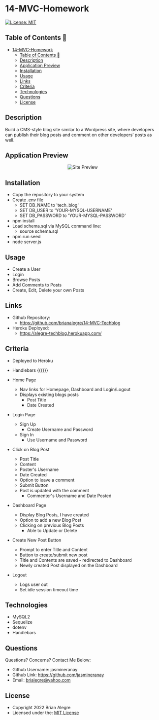 # 14-MVC-Homework
[![License: MIT](https://img.shields.io/badge/License-MIT-yellow.svg)](https://opensource.org/licenses/MIT)

## Table of Contents 📑
- [14-MVC-Homework](#14-mvc-homework)
  - [Table of Contents 📑](#table-of-contents-)
  - [Description](#description)
  - [Application Preview](#application-preview)
  - [Installation](#installation)
  - [Usage](#usage)
  - [Links](#links)
  - [Criteria](#criteria)
  - [Technologies](#technologies)
  - [Questions](#questions)
  - [License](#license)

## Description
Build a CMS-style blog site similar to a Wordpress site, where developers can publish their blog posts and comment on other developers’ posts as well.

## Application Preview
<p align="center">
    <img alt="Site Preview" src="./public/images/SitePreview.png">
</p>

## Installation
- Copy the repository to your system
- Create .env file
    - SET DB_NAME to 'tech_blog'
    - SET DB_USER to 'YOUR-MYSQL-USERNAME'
    - SET DB_PASSWORD to 'YOUR-MYSQL-PASSWORD'
- npm install
- Load schema.sql via MySQL command line:
    - source schema.sql
- npm run seed
- node server.js


## Usage
- Create a User
- Login
- Browse Posts
- Add Comments to Posts
- Create, Edit, Delete your own Posts

## Links
-   Github Repository:
    - https://github.com/brianalegre/14-MVC-Techblog
-   Heroku Deployed:
    - https://alegre-techblog.herokuapp.com/

## Criteria
- Deployed to Heroku
- Handlebars {{{}}}
- Home Page
    - Nav links for Homepage, Dashboard and Login/Logout
    - Displays existing blogs posts
        - Post Title
        - Date Created
- Login Page
    - Sign Up
        - Create Username and Password
    - Sign In
        - Use Username and Password

- Click on Blog Post
    - Post Title
    - Content
    - Poster's Username
    - Date Created
    - Option to leave a comment
    - Submit Button
    - Post is updated with the comment
        - Commenter's Username and Date Posted
- Dashboard Page
    - Display Blog Posts, I have created
    - Option to add a new Blog Post
    - Clicking on previous Blog Posts
        - Able to Update or Delete

- Create New Post Button
    - Prompt to enter Title and Content
    - Button to create/submit new post
    - Title and Contents are saved - redirected to Dashboard
    - Newly created Post displayed on the Dashboard

- Logout
    - Logs user out
    - Set idle session timeout time

## Technologies
- MySQL2
- Sequelize
- dotenv
- Handlebars

## Questions
Questions? Concerns?  Contact Me Below:
- Github Username: jasmineranay
- Github Link: https://github.com/jasmineranay
- Email: brialegre@yahoo.com

## License
- Copyright 2022 Brian Alegre
- Licensed under the: [MIT License](https://opensource.org/licenses/MIT) 
